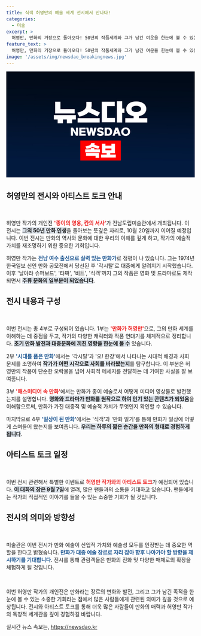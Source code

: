 ```yaml
---
title: 식객 허영만의 예술 세계 전시에서 만나다!
categories:
  - 미술
excerpt: >
  허영만, 만화의 거장으로 돌아오다! 50년의 작품세계와 그가 남긴 여운을 한눈에 볼 수 있는 전시가 전남도립미술관에서 10월 20일까지 열린다. 아티스트 토크도 놓치지 마세요!
feature_text: >
  허영만, 만화의 거장으로 돌아오다! 50년의 작품세계와 그가 남긴 여운을 한눈에 볼 수 있는 전시가 전남도립미술관에서 10월 20일까지 열린다. 아티스트 토크도 놓치지 마세요!
image: '/assets/img/newsdao_breakingnews.jpg'
---
```


<p><img src="/assets/img/newsdao_breakingnews.jpg" alt="ranknews 속보" /></p>

<h2 data-ke-size="size26">허영만의 전시와 아티스트 토크 안내</h2>

<p data-ke-size="size16">&nbsp;</p> 

<p>허영만 작가의 개인전 <b><span style="color: #ee2323;">'종이의 영웅, 칸의 서사'</span></b>가 전남도립미술관에서 개최됩니다. 이 전시는 <b><span style="background-color: #21538527;">그의 50년 만화 인생</span></b>을 돌아보는 뜻깊은 자리로, 10월 20일까지 이어질 예정입니다. 이번 전시는 만화의 역사와 문화에 대한 우리의 이해를 깊게 하고, 작가의 예술적 가치를 재조명하기 위한 중요한 기회입니다. </p>

<p>허영만 작가는 <b><span style="color: #1a5490;">전남 여수 출신으로 실력 있는 만화가</span></b>로 정평이 나 있습니다. 그는 1974년 한국일보 신인 만화 공모전에서 당선된 후 '각시탈'로 대중에게 알려지기 시작했습니다. 이후 '날아라 슈퍼보드', '타짜', '비트', '식객'까지 그의 작품은 영화 및 드라마로도 제작되면서 <b><span style="background-color: #21538527;">주류 문화의 일부분이 되었습니다</span></b>.</p>

<h2 data-ke-size="size26">전시 내용과 구성</h2>

<p data-ke-size="size16">&nbsp;</p> 

<p>이번 전시는 총 4부로 구성되어 있습니다. 1부는 <b><span style="color: #ee2323;">'만화가 허영만'</span></b>으로, 그의 만화 세계를 이해하는 데 중점을 두고, 작가의 다양한 캐릭터와 작품 연대기를 체계적으로 정리합니다. <b><span style="background-color: #21538527;">초기 만화 발전과 대중문화에 끼친 영향을 한눈에 볼 수</span></b> 있습니다.</p>

<p>2부 <b><span style="color: #1a5490;">'시대를 품은 만화'</span></b>에서는 '각시탈'과 '오! 한강'에서 나타나는 시대적 배경과 사회 문제를 조명하여 <b><span style="background-color: #21538527;">작가가 어떤 시각으로 사회를 바라봤는지</span></b>를 탐구합니다. 이 부분은 허영만의 작품이 단순한 오락물을 넘어 사회적 메세지를 전달하는 데 기여한 사실을 잘 보여줍니다.</p>

<p>3부 <b><span style="color: #ee2323;">'매스미디어 속 만화'</span></b>에서는 만화가 종이 예술로서 어떻게 미디어 영상물로 발전했는지를 설명합니다. <b><span style="background-color: #21538527;">영화와 드라마가 만화를 원작으로 하여 인기 있는 콘텐츠가 되었음</span></b>을 이해함으로써, 만화가 가진 대중적 및 예술적 가치가 무엇인지 확인할 수 있습니다.</p>

<p>마지막으로 4부 <b><span style="color: #1a5490;">'일상이 된 만화'</span></b>에서는 '식객'과 '만화 일기'를 통해 만화가 일상에 어떻게 스며들어 왔는지를 보여줍니다. <b><span style="background-color: #21538527;">우리는 하루의 짧은 순간을 만화의 형태로 경험하게 됩니다</span></b>.</p>

<h2 data-ke-size="size26">아티스트 토크 일정</h2>

<p data-ke-size="size16">&nbsp;</p> 

<p>이번 전시 관련해서 특별한 이벤트로 <b><span style="color: #ee2323;">허영만 작가와의 아티스트 토크</span></b>가 예정되어 있습니다. <b><span style="background-color: #21538527;">이 대화의 장은 9월 7일</span></b>에 열려, 많은 팬들과의 소통을 기대하고 있습니다. 팬들에게는 작가의 직접적인 이야기를 들을 수 있는 소중한 기회가 될 것입니다.</p>

<h2 data-ke-size="size26">전시의 의미와 방향성</h2>

<p data-ke-size="size16">&nbsp;</p> 

<p>미술관은 이번 전시가 만화 예술이 산업적 가치와 예술성 모두를 인정받는 데 중요한 역할을 한다고 밝혔습니다. <b><span style="color: #1a5490;">만화가 대중 예술 장르로 자리 잡아 향후 나아가야 할 방향을 제시하기를 기대합니다</span></b>. 전시를 통해 관람객들은 만화의 진화 및 다양한 매체로의 확장을 체험하게 될 것입니다.</p>

<p data-ke-size="size16">&nbsp;</p> 

<p>이번 허영만 작가의 개인전은 만화라는 장르의 변화와 발전, 그리고 그가 남긴 족적을 한눈에 볼 수 있는 소중한 기회라는 점에서 많은 사람들에게 관련된 의미가 깊을 것으로 예상됩니다. 전시와 아티스트 토크를 통해 더욱 많은 사람들이 만화의 매력과 허영만 작가의 독창적 세계관을 깊이 경험하길 바랍니다.</p>
실시간 뉴스 속보는, <a href="https://newsdao.kr" rel="dofollow">https://newsdao.kr</a>


